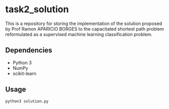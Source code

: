 # task2_solution

This is a repository for storing the implementation of the solution proposed by Prof Ramon APARICIO BORGES to the capacitated shortest path problem reformulated as a supervised machine learning classification problem.

## Dependencies

* Python 3
* NumPy
* scikit-learn

## Usage

`python3 solution.py`